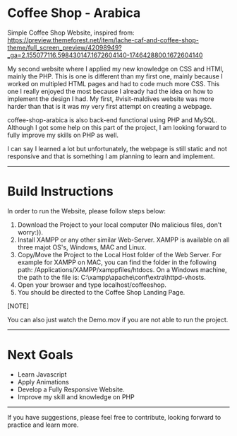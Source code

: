 # Coffee Shop - Arabica

Simple Coffee Shop Website, inspired from:  https://preview.themeforest.net/item/lache-caf-and-coffee-shop-theme/full_screen_preview/42098949?_ga=2.155077116.598430147.1672604140-1746428800.1672604140

My second website where I applied my new knowledge on CSS and HTMl, mainly the PHP. This is one is different than my first one, mainly because I worked on multipled HTML pages and had to code much more CSS. This one I really enjoyed the most because I already had the idea on how to implement the design I had. My first, #visit-maldives website was more harder than that is it was my very first attempt on creating a webpage. 

coffee-shop-arabica is also back-end functional using PHP and MySQL. Although I got some help on this part of the project, I am looking forward to fully improve my skills on PHP as well. 

I can say I learned a lot but unfortunately, the webpage is still static and not responsive and that is something I am planning to learn and implement. 

* * *

# Build Instructions

In order to run the Website, please follow steps below:
  1. Download the Project to your local computer (No malicious files, don't worry:)).
  2. Install XAMPP or any other similar Web-Server. XAMPP is available on all three majot OS's, Windows, MAC and Linux. 
  3. Copy/Move the Project to the Local Host folder of the Web Server. For example for XAMPP on MAC, you can find the folder in the following path: /Applications/XAMPP/xamppfiles/htdocs. On a Windows machine, the path to the file is: C:\xampp\apache\conf\extra\httpd-vhosts.
  4. Open your browser and type localhost/coffeeshop. 
  5. You should be directed to the Coffee Shop Landing Page. 
  
[NOTE]

You can also just watch the Demo.mov if you are not able to run the project.  

* * *

# Next Goals
  - Learn Javascript
  - Apply Animations
  - Develop a Fully Responsive Website. 
  - Improve my skill and knowledge on PHP

* * *

If you have suggestions, please feel free to contribute, looking forward to practice and learn more.
